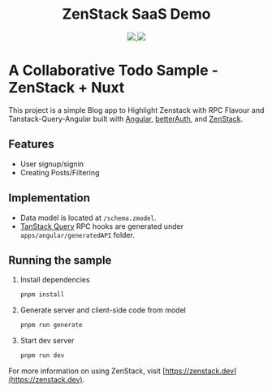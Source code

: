 <div align="center">
    <h1>ZenStack SaaS Demo</h1>
    <a href="https://twitter.com/intent/tweet?text=Wow%20%40zenstackhq">
        <img src="https://img.shields.io/twitter/url?style=social&url=https%3A%2F%2Fgithub.com%2Fzenstackhq%2Fzenstack">
    </a>
    <a href="https://discord.gg/6HhebQynfz">
        <img src="https://img.shields.io/discord/1035538056146595961">
    </a>
</div>

# A Collaborative Todo Sample - ZenStack + Nuxt

This project is a simple Blog app to Highlight Zenstack with RPC Flavour and Tanstack-Query-Angular built with [Angular](https://angular.dev), [betterAuth](https://www.better-auth.com/), and [ZenStack](https://github.com/zenstackhq/zenstack).

## Features

- User signup/signin
- Creating Posts/Filtering

## Implementation

- Data model is located at `/schema.zmodel`.
- [TanStack Query](https://tanstack.com/query) RPC hooks are generated under `apps/angular/generatedAPI` folder.

## Running the sample

1. Install dependencies

   ```bash
   pnpm install
   ```

1. Generate server and client-side code from model

   ```bash
   pnpm run generate
   ```

1. Start dev server

   ```bash
   pnpm run dev
   ```

For more information on using ZenStack, visit [https://zenstack.dev](https://zenstack.dev).
